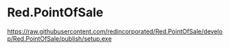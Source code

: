 # Red.PointOfSale

https://raw.githubusercontent.com/redincorporated/Red.PointOfSale/develop/Red.PointOfSale/publish/setup.exe
